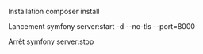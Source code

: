Installation
composer install

Lancement
symfony server:start -d --no-tls --port=8000

Arrêt
symfony server:stop
